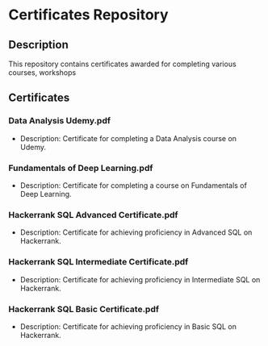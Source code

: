 # Certificates Repository

## Description
This repository contains certificates awarded for completing various courses, workshops

## Certificates

### Data Analysis Udemy.pdf
- Description: Certificate for completing a Data Analysis course on Udemy.

### Fundamentals of Deep Learning.pdf
- Description: Certificate for completing a course on Fundamentals of Deep Learning.

### Hackerrank SQL Advanced Certificate.pdf
- Description: Certificate for achieving proficiency in Advanced SQL on Hackerrank.

### Hackerrank SQL Intermediate Certificate.pdf
- Description: Certificate for achieving proficiency in Intermediate SQL on Hackerrank.

### Hackerrank SQL Basic Certificate.pdf
- Description: Certificate for achieving proficiency in Basic SQL on Hackerrank.
